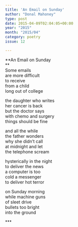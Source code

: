 ```yaml
---
title: 'An Email on Sunday'
author: "Donal Mahoney"
type: post
date: 2015-04-09T02:04:05+00:00
year: "2015"
month: "2015/04"
category: poetry
issue: 12

---
```

**An Email on Sunday  
**  
Some emails  
are more difficult  
to receive  
from a child  
long out of college

the daughter who writes  
her cancer is back  
but the doctor says  
with chemo and surgery  
things should be fine

and all the while  
the father wonders  
why she didn’t call  
at midnight and let  
the telephone scream 

hysterically in the night  
to deliver the news  
a computer is too  
cold a messenger  
to deliver hot terror 

on Sunday morning  
while machine guns  
of sleet drive  
bullets too bright  
into the ground

\***

